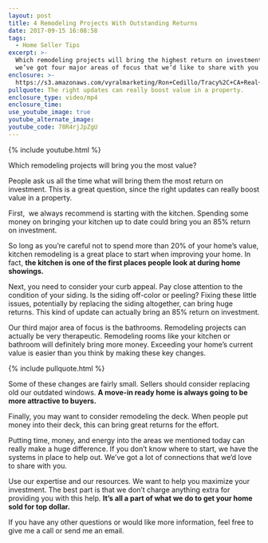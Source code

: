 ```yaml
---
layout: post
title: 4 Remodeling Projects With Outstanding Returns
date: 2017-09-15 16:08:58
tags:
  - Home Seller Tips
excerpt: >-
  Which remodeling projects will bring the highest return on investment? Today,
  we’ve got four major areas of focus that we’d like to share with you.
enclosure: >-
  https://s3.amazonaws.com/vyralmarketing/Ron+Cedillo/Tracy%2C+CA+Real+Estate+4+Home+Remodels+for+RO.mp4
pullquote: The right updates can really boost value in a property.
enclosure_type: video/mp4
enclosure_time:
use_youtube_image: true
youtube_alternate_image:
youtube_code: 78R4rjJpZgU
---
```



{% include youtube.html %}

Which remodeling projects will bring you the most value?&nbsp;

People ask us all the time what will bring them the most return on investment. This is a great question, since the right updates can really boost value in a property.

First, &nbsp;we always recommend is starting with the kitchen. Spending some money on bringing your kitchen up to date could bring you an 85% return on investment.&nbsp;

So long as you’re careful not to spend more than 20% of your home’s value, kitchen remodeling is a great place to start when improving your home. In fact, **the kitchen is one of the first places people look at during home showings.**

Next, you need to consider your curb appeal. Pay close attention to the condition of your siding. Is the siding off-color or peeling? Fixing these little issues, potentially by replacing the siding altogether, can bring huge returns. This kind of update can actually bring an 85% return on investment.

Our third major area of focus is the bathrooms. Remodeling projects can actually be very therapeutic. Remodeling rooms like your kitchen or bathroom will definitely bring more money. Exceeding your home’s current value is easier than you think by making these key changes.

{% include pullquote.html %}

Some of these changes are fairly small. Sellers should consider replacing old our outdated windows. **A move-in ready home is always going to be more attractive to buyers.**

Finally, you may want to consider remodeling the deck. When people put money into their deck, this can bring great returns for the effort.&nbsp;

Putting time, money, and energy into the areas we mentioned today can really make a huge difference. If you don’t know where to start, we have the systems in place to help out. We’ve got a lot of connections that we’d love to share with you.&nbsp;

Use our expertise and our resources. We want to help you maximize your investment. The best part is that we don’t charge anything extra for providing you with this help. **It’s all a part of what we do to get your home sold for top dollar.&nbsp;**

If you have any other questions or would like more information, feel free to give me a call or send me an email.&nbsp;
